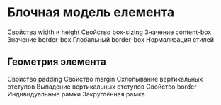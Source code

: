 # Блочная модель елемента

Свойства width и height
Свойство box-sizing
Значение content-box
Значение border-box
Глобальный border-box
Нормализация стилей

## Геометрия элемента

Свойство padding
Свойство margin
Схлопывание вертикальных отступов
Выпадение вертикальных отступов
Свойство border
Индивидуальные рамки
Закруглённая рамка
